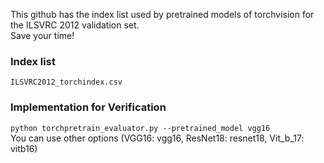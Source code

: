 This github has the index list used by pretrained models of torchvision for the ILSVRC 2012 validation set. \
Save your time!

### Index list
``` ILSVRC2012_torchindex.csv ```

### Implementation for Verification
``` python torchpretrain_evaluator.py --pretrained_model vgg16 ``` \
You can use other options (VGG16: vgg16, ResNet18: resnet18, Vit_b_17: vitb16)
